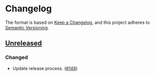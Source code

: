 # Changelog

The format is based on [Keep a Changelog](https://keepachangelog.com/en/1.1.0/), and this project adheres to 
[Semantic Versioning](https://semver.org/spec/v2.0.0.html).

## [Unreleased]

### Changed

- Update release process. ([#148](https://github.com/heroku/heroku-java-metrics-agent/pull/148))

[unreleased]: https://github.com/heroku/heroku-java-metrics-agent/compare/v4.0.1...HEAD
